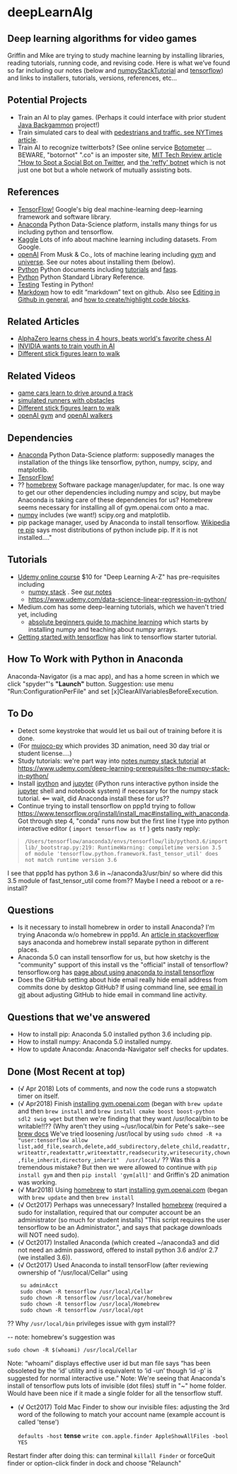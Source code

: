 # deepLearnAlg
## Deep learning algorithms for video games
Griffin and Mike are trying to study machine learning by installing libraries, reading tutorials, running code, and revising code. Here is what we’ve found so far including our notes (below and [numpyStackTutorial](numpyStackTutorial.md) and [tensorflow](tensorFlowOurNotes.md)) and links to installers, tutorials, versions, references, etc...


## Potential Projects
* Train an AI to play games. (Perhaps it could interface with prior student [Java Backgammon](https://github.com/mroam/backgammon) project!)
* Train simulated cars to deal with [pedestrians and traffic. see NYTimes article](https://www.nytimes.com/2017/10/29/business/virtual-reality-driverless-cars.html).
* Train AI to recognize twitterbots? 
(See online service [Botometer](https://botometer.iuni.iu.edu/) ... BEWARE, "botornot" ".co" is an imposter site, 
[MIT Tech Review article "How to Spot a Social Bot on Twitter](https://www.technologyreview.com/s/529461/how-to-spot-a-social-bot-on-twitter/),
and [the 'reffy' botnet](https://www.unhackthevote.com/our-research/the-reffy-botnet/) which is not just one bot but a whole network of mutually assisting bots.



## References 
* [TensorFlow!](http://www.tensorflow.org) Google's big deal machine-learning deep-learning framework and software library.
* [Anaconda](http://www.anaconda.com) Python Data-Science platform, installs many things for us including python and tensorflow.
* [Kaggle](https://www.kaggle.com) Lots of info about machine learning including datasets. From Google.
* [openAI](https://www.openai.com) From Musk & Co., lots of machine learing including [gym](https://gym.openai.com) and [universe](https://github.com/openai/universe). See our notes about installing them (below).
* [Python](https://docs.python.org/3/) Python documents including [tutorials](https://docs.python.org/3/tutorial/index.html) and [faqs](https://docs.python.org/3/faq/index.html).
* [Python](https://docs.python.org/3/library/index.html) Python Standard Library Reference.
* [Testing](http://docs.python-guide.org/en/latest/writing/tests/) Testing in Python!
* [Markdown](https://daringfireball.net/projects/markdown/) how to edit “markdown” text on github. Also see [Editing in Github in general](https://help.github.com/articles/about-writing-and-formatting-on-github/), and [how to create/highlight code blocks](https://help.github.com/articles/creating-and-highlighting-code-blocks/).


## Related Articles
* [AlphaZero learns chess in 4 hours, beats world's favorite chess AI](https://www.chess.com/news/view/google-s-alphazero-destroys-stockfish-in-100-game-match)
* [INVIDIA wants to train youth in AI](https://www.technologyreview.com/the-download/609284/nvidia-is-aiming-to-train-the-next-generation-of-ai-experts/)
* [Different stick figures learn to walk](http://www.goatstream.com/research/papers/SA2013/)


## Related Videos
* [game cars learn to drive around a track](https://youtu.be/BhsgLeY_Q-Y)
* [simulated runners with obstacles](https://youtu.be/g59nSURxYgk)
* [Different stick figures learn to walk](https://youtu.be/pgaEE27nsQw)
* [openAI gym](gym.openai.com/envs/#classic_control) and [openAI walkers](gym.openai.com/envs/#mujoco)


## Dependencies
* [Anaconda](www.anaconda.com) Python Data-Science platform: supposedly manages the installation of the things like tensorflow, python, numpy, scipy, and matplotlib.
* [TensorFlow!](www.tensorflow.org/install/install_mac) 
* ?? [homebrew](http://brew.sh) Software package manager/updater, for mac. Is one way to get our other dependencies including numpy and scipy, but maybe Anaconda is taking care of these dependencies for us? Homebrew seems necessary for installing all of gym.openai.com onto a mac.
* [numpy](www.numpy.org) includes (we want!) scipy.org and matplotlib.
* pip package manager, used by Anaconda to install tensorflow. 
[Wikipedia re pip](https://en.wikipedia.org/wiki/Pip_(package_manager)) says most distributions of python include pip. If it is not installed...."


## Tutorials
* [Udemy online course](http://www.udemy.com/deeplearning) $10 for "Deep Learning A-Z" has pre-requisites including 
   * [numpy stack](https://www.udemy.com/deep-learning-prerequisites-the-numpy-stack-in-python/) . See [our notes](https://github.com/mroam/deepLearnAlg/blob/master/numpyStackTutorial.md) 
   * https://www.udemy.com/data-science-linear-regression-in-python/
* Medium.com has some deep-learning tutorials, which we haven't tried yet, including 
  * [absolute beginners guide to machine learning](https://hackernoon.com/introduction-to-numpy-1-an-absolute-beginners-guide-to-machine-learning-and-data-science-5d87f13f0d51) which starts by installing numpy and teaching about numpy arrays.
* [Getting started with tensorflow](https://www.tensorflow.org/get_started/get_started) has link to tensorflow starter tutorial.



## How To Work with Python in Anaconda
Anaconda-Navigator (is a mac app), and has a home screen in which we click "spyder"'s **"Launch"** button. Suggestion: use menu "Run:ConfigurationPerFile" and set \[x]ClearAllVariablesBeforeExecution.


## To Do
* Detect some keystroke that would let us bail out of training before it is done.
* (For [mujoco-py](github.com/openai/mujoco-py) which provides 3D animation, need 30 day trial or student license....)
* Study tutorials: we're part way into [notes numpy stack tutorial](https://github.com/mroam/deepLearnAlg/blob/master/numpyStackTutorial.md) at https://www.udemy.com/deep-learning-prerequisites-the-numpy-stack-in-python/
* Install [ipython](https://ipython.org/) and [jupyter](https://jupyter.org/) (iPython runs interactive python inside the [jupyter](https://jupyter.org/) shell and notebook system) if necessary for the numpy stack tutorial. <== wait, did Anaconda install these for us??
* Continue trying to install tensorflow on ppp1d trying to follow  https://www.tensorflow.org/install/install_mac#installing_with_anaconda. Got through step 4, "conda" runs now but the first line I type into python interactive editor ( `import tensorflow as tf` ) gets nasty reply:
> `/Users/tensorflow/anaconda3/envs/tensorflow/lib/python3.6/importlib/_bootstrap.py:219: RuntimeWarning: compiletime version 3.5 of module 'tensorflow.python.framework.fast_tensor_util' does not match runtime version 3.6`

I see that ppp1d has python 3.6 in ~/anaconda3/usr/bin/ so where did this 3.5 module of fast_tensor_util come from?? Maybe I need a reboot or a re-install?


## Questions
* Is it necessary to install homebrew in order to install Anaconda? I'm trying Anaconda w/o homebrew in ppp1d. An [article in stackoverflow](https://stackoverflow.com/questions/33541876/os-x-deciding-between-anaconda-and-homebrew-python-environments) says anaconda and homebrew install separate python in different places.
* Anaconda 5.0 can install tensorflow for us, but how sketchy is the "community" support of this install vs the "official" install of tensorflow? tensorflow.org has [page about using anaconda to install tensorflow](https://www.tensorflow.org/install/install_mac#installing_with_anaconda)
* Does the GitHub setting about hide email really hide email address from commits done by desktop GitHub? If using command line, see [email in git](https://help.github.com/articles/setting-your-email-in-git) about adjusting GitHub to hide email in command line activity.


## Questions that we've answered
* How to install pip: Anaconda 5.0 installed python 3.6 including pip.
* How to install numpy: Anaconda 5.0 installed numpy.
* How to update Anaconda: Anaconda-Navigator self checks for updates.



## Done (Most Recent at top)
* (√ Apr 2018) Lots of comments, and now the code runs a stopwatch timer on itself.
* (√ Apr2018) Finish [installing gym.openai.com](https://gym.openai.com/docs/#installation) (began with `brew update` and then `brew install` and `brew install cmake boost boost-python sdl2 swig wget` but then we're finding that they want /usr/local/bin to be writable!!?? (Why aren't they using ~/usr/local/bin for Pete's sake--see [brew docs](https://docs.brew.sh/FAQ) We've tried loosening /usr/local by using `sudo chmod -R +a "user:tensorflow allow list,add_file,search,delete,add_subdirectory,delete_child,readattr,writeattr,readextattr,writeextattr,readsecurity,writesecurity,chown,file_inherit,directory_inherit"  /usr/local/` ?? Was this a tremendous mistake? But then we were allowed to continue with `pip install gym` and then `pip install 'gym[all]'` and Griffin's 2D animation was working. 
* (√ Mar2018) Using [homebrew](http://brew.sh) to start [installing gym.openai.com](github.com/openai/gym#basics) (began with `brew update` and then `brew install`
* (√ Oct2017) Perhaps was unnecessary? Installed [homebrew](http://brew.sh) (required a sudo for installation, required that our computer account be an administrator (so much for student installs) "This script requires the user tensorflow to be an Administrator.", and says that package downloads will NOT need sudo).
* (√ Oct2017) Installed Anaconda (which created ~/anaconda3 and did not need an admin password, offered to install python 3.6 and/or 2.7 (we installed 3.6)).
* (√ Oct2017) Used Anaconda to install tensorFlow (after reviewing ownership of "/usr/local/Cellar"  using

```
    su adminAcct
    sudo chown -R tensorflow /usr/local/Cellar
    sudo chown -R tensorflow /usr/local/var/homebrew
    sudo chown -R tensorflow /usr/local/Homebrew
    sudo chown -R tensorflow /usr/local/opt
```   

?? Why  `/usr/local/bin` privileges issue with gym install??
 
 -- note: homebrew's suggestion was 
 
   `sudo chown -R $(whoami) /usr/local/Cellar`
   
Note: “whoami” displays effective user id but man file says “has been obsoleted by the ‘id’ utility and is equivalent to ‘id -un’ though ‘id -p’ is suggested for normal interactive use.”
Note: We're seeing that Anaconda's install of tensorflow puts lots of invisible (dot files) stuff in "~" home folder. Would have been nice if it made a single folder for all the tensorflow stuff.

* (√ Oct2017) Told Mac Finder to show our invisible files:
adjusting the 3rd word of the following to match your account name (example account is called 'tense')

   `defaults -host` **tense** `write com.apple.finder AppleShowAllFiles -bool YES`
   
Restart finder after doing this: can terminal `killall Finder` or forceQuit finder or option-click finder in dock and choose "Relaunch"
